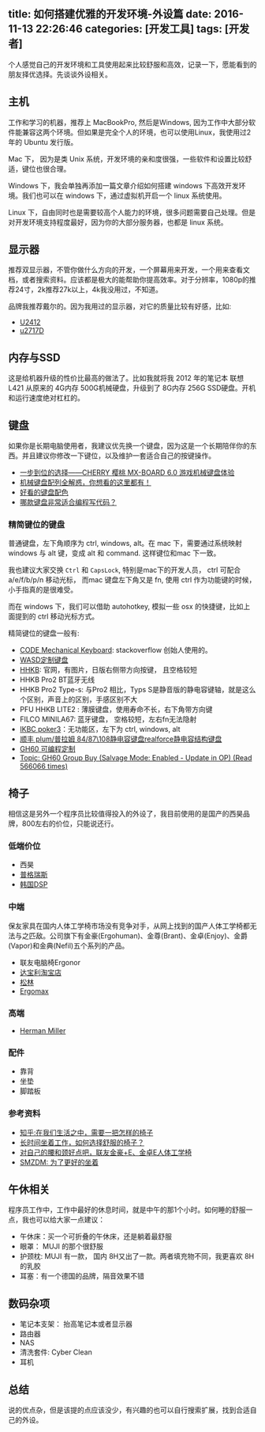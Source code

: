 title: 如何搭建优雅的开发环境-外设篇
date: 2016-11-13 22:26:46
categories: [开发工具]
tags: [开发者]
---

个人感觉自己的开发环境和工具使用起来比较舒服和高效，记录一下，愿能看到的朋友择优选择。先谈谈外设相关。<!--more-->

## 主机
工作和学习的机器，推荐上 MacBookPro, 然后是Windows, 因为工作中大部分软件能兼容这两个环境。但如果是完全个人的环境，也可以使用Linux，我使用过2年的 Ubuntu 发行版。

Mac 下， 因为是类 Unix 系统，开发环境的亲和度很强，一些软件和设置比较舒适，键位也很合理。

Windows 下，我会单独再添加一篇文章介绍如何搭建 windows 下高效开发环境。我们也可以在 windows 下，通过虚拟机开启一个 linux 系统使用。

Linux 下，自由同时也是需要较高个人能力的环境，很多问题需要自己处理。但是对开发环境支持程度最好，因为你的大部分服务器，也都是 linux 系统。

## 显示器
推荐双显示器，不管你做什么方向的开发，一个屏幕用来开发，一个用来查看文档，或者搜索资料。应该都是极大的能帮助你提高效率。对于分辨率，1080p的推荐24寸，2k推荐27k以上，4k我没用过，不知道。

品牌我推荐戴尔的。因为我用过的显示器，对它的质量比较有好感，比如:

- [U2412](http://item.jd.com/493442.html)
- [u2717D](http://item.jd.com/2557168.html)

## 内存与SSD
这是给机器升级的性价比最高的做法了。比如我就将我 2012 年的笔记本 联想L421 从原来的 4G内存 500G机械硬盘，升级到了 8G内存 256G SSD硬盘。开机和运行速度绝对杠杠的。


## 键盘
如果你是长期电脑使用者，我建议优先换一个键盘，因为这是一个长期陪伴你的东西。并且建议你修改一下键位，以及维护一套适合自己的按键操作。

- [一步到位的选择——CHERRY 樱桃 MX-BOARD 6.0 游戏机械键盘体验](http://test.smzdm.com/pingce/p/22706)
- [机械键盘配列全解惑，你想看的这里都有！](http://mp.weixin.qq.com/s?__biz=MzA5ODMzMzUyOA==&amp;mid=206481163&amp;idx=1&amp;sn=e8ba72ed52981aeca5e7dc38d14ed3ef&amp;scene=1#rd)
- [好看的键盘配色](https://www.zhihu.com/question/23589254)
- [哪款键盘非常适合编程写代码？](https://www.zhihu.com/question/20930250)


### 精简键位的键盘
普通键盘，左下角顺序为 ctrl, windows, alt。在 mac 下，需要通过系统映射 windows 与 alt 键，变成 alt 和 command. 这样键位和mac 下一致。

我也建议大家交换 `Ctrl` 和 `CapsLock`, 特别是mac下的开发人员， ctrl 可配合 a/e/f/b/p/n 移动光标， 而mac 键盘左下角又是 fn, 使用 ctrl 作为功能键的时候，小手指真的是很难受。

而在 windows 下，我们可以借助 autohotkey, 模拟一些 osx 的快捷键，比如上面提到的 ctrl 移动光标方式。

精简键位的键盘一般有:
- [CODE Mechanical Keyboard](http://www.codekeyboards.com/): stackoverflow 创始人使用的。
- [WASD定制键盘](https://item.taobao.com/item.htm?spm=a1z10.1-c-s.w11819085-14646670237.12.CTAtvg&id=530493498942)
- [HHKB](http://www.pfu.fujitsu.com/hhkeyboard/): 官网，有图片，日版右侧带方向按键， 且空格较短
- HHKB Pro2 BT蓝牙无线
- HHKB Pro2 Type-s: 与Pro2 相比，Typs S是静音版的静电容键轴，就是这么个区别，声音上的区别，手感区别不大
- PFU HHKB LITE2 : 薄膜键盘，使用寿命不长，右下角带方向键
- FILCO MINILA67: 蓝牙键盘， 空格较短，左右fn无法隐射
- [IKBC poker3](https://detail.tmall.com/item.htm?spm=a220o.1000855.1998025129.5.H9JR04&id=523386286664&pvid=e2c38442-d083-4be3-a035-a06501c91cd0&abbucket=_AB-M32_B19&acm=03054.1003.1.1285741&abtest=_AB-LR32-PR32&scm=1007.12559.61743.100200300000000&pos=3&skuId=3166487969359)：无功能区，左下为 ctrl, windows, alt
- [顺丰 plum/普拉姆 84/87\108静电容键盘realforce静电容结构键盘](https://detail.tmall.com/item.htm?spm=a220o.1000855.1998025129.5.b4Kfl9&id=538282375287&pvid=5c8ea555-0714-4291-a75f-e75f93448ed7&abbucket=_AB-M32_B19&acm=03054.1003.1.1285741&abtest=_AB-LR32-PR32&scm=1007.12559.61743.100200300000000&pos=3&skuId=3202331174611)
- [GH60 可编程定制](https://shop68671418.taobao.com/index.htm?spm=2013.1.w5002-9561502270.2.5VLXY5)
- [ Topic: GH60 Group Buy (Salvage Mode: Enabled - Update in OP)  (Read 566066 times)](https://geekhack.org/index.php?topic=41464.0)

## 椅子
相信这是另外一个程序员比较值得投入的外设了，我目前使用的是国产的西昊品牌，800左右的价位，只能说还行。

### 低端价位
- 西昊
- [普格瑞斯](https://pugeruisi.tmall.com/index.htm?spm=a220o.1000855.w5002-9112283936.2.2Rr3QV)
- [韩国DSP](https://item.taobao.com/item.htm?spm=a1z10.5-c.w4002-11631786679.78.R4AmnI&id=14847262019)

### 中端
保友家具在国内人体工学椅市场没有竞争对手，从网上找到的国产人体工学椅都无法与之匹敌。公司旗下有金豪(Ergohuman)、金尊(Brant)、金卓(Enjoy)、金爵(Vapor)和金典(Nefil)五个系列的产品。

- 联友电脑椅Ergonor
- [达宝利淘宝店](https://dbljj.tmall.com/index.htm?spm=a1z10.4-b.w5002-11614202910.2.7oghdw)
- [松林](https://songlintw.taobao.com/?spm=a1z10.1-c.0.0.oqClQj)
- [Ergomax](https://ergomax.tmall.com/?spm=a220o.1000855.1997427721.d4918089.0ns478)

### 高端
- [Herman Miller](http://www.hermanmiller.com/)

### 配件
- 靠背
- 坐垫
- 脚踏板

### 参考资料
- [知乎:在我们生活之中，需要一把怎样的椅子](http://www.zhihu.com/question/26490737)
- [长时间坐着工作，如何选择舒服的椅子？](http://www.zhihu.com/question/20436327)
- [对自己的腰和颈好点吧，联友金豪+E、金卓E人体工学椅](http://post.smzdm.com/p/31398)
- [SMZDM: 为了更好的坐着](http://post.smzdm.com/p/84252)

## 午休相关
程序员工作中，工作中最好的休息时间，就是中午的那1个小时。如何睡的舒服一点，我也可以给大家一点建议：

- 午休床：买一个可折叠的午休床，还是躺着最舒服
- 眼罩： MUJI 的那个很舒服
- 护颈枕: MUJI 有一款， 国内 8H又出了一款。两者填充物不同，我更喜欢 8H 的乳胶
- 耳塞：有一个德国的品牌，隔音效果不错

## 数码杂项
- 笔记本支架： 抬高笔记本或者显示器
- 路由器
- NAS
- 清洗套件: Cyber Clean
- 耳机


## 总结
说的优点杂，但是该提的点应该没少，有兴趣的也可以自行搜索扩展，找到合适自己的外设。
